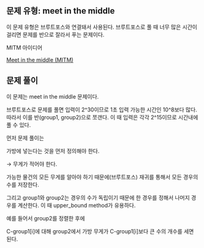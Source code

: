 ## 문제 유형: meet in the middle

이 문제 유형은 브루트포스와 연결돼서 사용된다. 브루트포스로 풀 때 너무 많은 시간이 걸리면 문제를 반으로 잘라서 푸는 문제이다.

MITM 아이디어

[Meet in the middle (MITM)](https://thinkmath2020.tistory.com/m/3737)

## 문제 풀이

이 문제는 meet in the middle 문제이다.

브루트포스로 문제를 풀면 입력이 2^30이므로 1초 입력 가능한 시간인 10^8보다 많다. 따라서 이를 반(group1, group2)으로 쪼갠다. 이 때 입력은 각각 2^15이므로 시간내에 풀 수 있다.

먼저 문제 풀이는

가방에 넣는다는 것을 먼저 정의해야 한다.

→ 무게가 적어야 한다.

가능한 물건의 모든 무게를 알아야 하기 때문에(브루트포스) 재귀를 통해서 모든 경우의 수를 저장한다.

그리고 group1와 group2는 경우의 수가 독립이기 때문에 한 경우를 정해서 나머지 경우를 계산한다. 이 때 upper_bound method가 유용하다.

예를 들어서 group2를 정렬한 후에

C-group1[i]에 대해 group2에서 가방 무게가 C-group1[i]보다 큰 수의 개수를 세면 된다.
